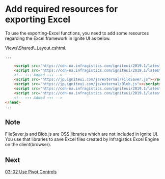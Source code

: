 # Add required resources for exporting Excel

To use the exporting-Excel functions, you need to add some resources regarding the Excel framework in Ignite UI as below.

Views\\Shared\\_Layout.cshtml. 

```html
...

    <script src="https://cdn-na.infragistics.com/igniteui/2019.1/latest/js/infragistics.core.js"></script>
    <script src="https://cdn-na.infragistics.com/igniteui/2019.1/latest/js/infragistics.lob.js"></script>
    <!-- ↓↓↓ Added ↓↓↓ -->
    <script src="https://jp.igniteui.com/js/external/FileSaver.js"></script>
    <script src="https://jp.igniteui.com/js/external/Blob.js"></script>
    <script src="https://cdn-na.infragistics.com/igniteui/2019.1/latest/js/infragistics.excel-bundled.js"></script>
    <script src="https://cdn-na.infragistics.com/igniteui/2019.1/latest/js/modules/infragistics.gridexcelexporter.js"></script>
    <!-- ↑↑↑ Added ↑↑↑ -->
</head>
...
```

## Note
FileSaver.js and Blob.js are OSS libraries which are not included in Ignite UI. You use that libraries to save Excel files created by Infragistics Excel Engine on the client(browser).

## Next
[03-02 Use Pivot Controls](03-02-Use-Pivot-Controls.md)
